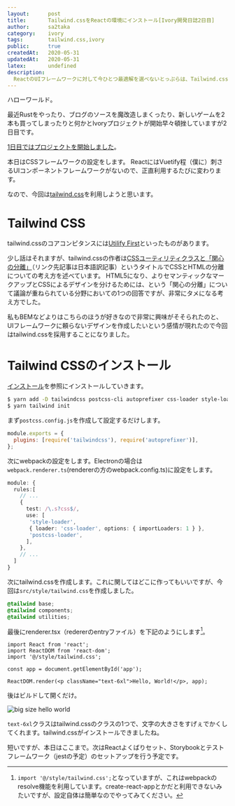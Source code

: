 ```yaml
---
layout:      post
title:       Tailwind.cssをReactの環境にインストール[Ivory開発日誌2日目]
author:      sa2taka
category:    ivory
tags:        tailwind.css,ivory
public:      true
createdAt:   2020-05-31
updatedAt:   2020-05-31
latex:       undefined
description:
  ReactのUIフレームワークに対して今ひとつ最適解を選べないとっぷらは、Tailwind.cssを利用することにした。これは、その時の記録……。  
---
```


ハローワールド。

最近Rustをやったり、ブログのソースを魔改造しまくったり、新しいゲームを2本も買ってしまったりと何かとIvoryプロジェクトが開始早々頓挫していますが2日目です。

[1日目ではプロジェクトを開始しました](/post/ivory-1)。

本日はCSSフレームワークの設定をします。
ReactにはVuetify程（僕に）刺さるUIコンポーネントフレームワークがないので、正直利用するたびに変わります。

なので、今回は[tailwind.css](https://tailwindcss.com/)を利用しようと思います。

# Tailwind CSS
tailwind.cssのコアコンピタンスには[Utilify First](https://tailwindcss.com/docs/utility-first)といったものがあります。

少し話はそれますが、tailwind.cssの作者は[CSSユーティリティクラスと「関心の分離」](https://yuheiy.hatenablog.com/entry/2020/05/25/021342)（リンク先記事は日本語訳記事）というタイトルでCSSとHTMLの分離についての考え方を述べています。
HTML5になり、よりセマンティックなマークアップとCSSによるデザインを分けるためには、という「関心の分離」について議論が重ねられている分野においての1つの回答ですが、非常にタメになる考え方でした。

私もBEMなどよりはこちらのほうが好きなので非常に興味がそそられたのと、UIフレームワークに頼らないデザインを作成したいという感情が現れたので今回はtailwind.cssを採用することになりました。

# Tailwind CSSのインストール

[インストール](https://tailwindcss.com/docs/installation)を参照にインストールしていきます。

```bash
$ yarn add -D tailwindcss postcss-cli autoprefixer css-loader style-loader postcss-loader
$ yarn tailwind init
```

まず`postcss.config.js`を作成して設定するだけします。

```javascript:postcss.config.js
module.exports = {
  plugins: [require('tailwindcss'), require('autoprefixer')],
};

```

次にwebpackの設定をします。Electronの場合は`webpack.renderer.ts`(rendererの方のwebpack.config.ts)に設定をします。

```typescript:webpack.renderer.ts
module: {
  rules:[
    // ...
    {
      test: /\.s?css$/,
      use: [
       'style-loader',
       { loader: 'css-loader', options: { importLoaders: 1 } },
       'postcss-loader',
      ],
    },
    // ...
  ]
}

```

次にtailwind.cssを作成します。これに関してはどこに作ってもいいですが、今回は`src/style/tailwind.css`を作成しました。

```css:src/style/tailwind.css
@tailwind base;
@tailwind components;
@tailwind utilities;

```

最後にrenderer.tsx（redererのentryファイル）を下記のようにします[^atmark]。

[^atmark]: `import '@/style/tailwind.css';`となっていますが、これはwebpackのresolve機能を利用しています。create-react-appとかだと利用できないみたいですが、設定自体は簡単なのでやってみてください。

```typescript:renderer.tsx
import React from 'react';
import ReactDOM from 'react-dom';
import '@/style/tailwind.css';

const app = document.getElementById('app');

ReactDOM.render(<p className="text-6xl">Hello, World!</p>, app);

```

後はビルドして開くだけ。

![big size hello world](https://storage.googleapis.com/sa2taka-next-blog.appspot.com/big%20size%20hello%20world.png)

`text-6xl`クラスはtailwind.cssのクラスの1つで、文字の大きさをすげぇでかくしてくれます。tailwind.cssがインストールできましたね。

短いですが、本日はここまで。次はReactよくばりセット、Storybookとテストフレームワーク（jestの予定）のセットアップを行う予定です。
